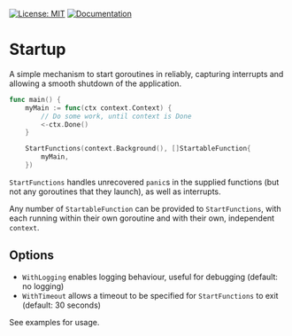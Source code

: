 [![License: MIT](https://img.shields.io/badge/License-MIT-blue.svg)](https://en.wikipedia.org/wiki/MIT_License)
[![Documentation](https://img.shields.io/badge/Documentation-GoDoc-green.svg)](https://godoc.org/github.com/gford1000-go/startup)

# Startup

A simple mechanism to start goroutines in reliably, capturing interrupts and allowing a smooth shutdown of the application.

```go
func main() {
    myMain := func(ctx context.Context) {
        // Do some work, until context is Done
        <-ctx.Done()
    }

    StartFunctions(context.Background(), []StartableFunction{
        myMain,
    })
```

`StartFunctions` handles unrecovered `panic`s in the supplied functions (but not any goroutines that they launch), as well as interrupts.

Any number of `StartableFunction` can be provided to `StartFunctions`, with each running within their own goroutine and with their own, independent `context`.

## Options

* `WithLogging` enables logging behaviour, useful for debugging (default: no logging)
* `WithTimeout` allows a timeout to be specified for `StartFunctions` to exit (default: 30 seconds)

See examples for usage.
